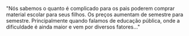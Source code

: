 "Nós sabemos o quanto é complicado para os pais
poderem comprar material escolar para seus filhos.
Os preços aumentam de semestre para semestre.
Principalmente quando falamos de educação
pública, onde a dificuldade é ainda maior e vem por
diversos fatores..."